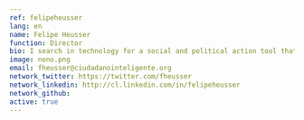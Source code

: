```yaml
---
ref: felipeheusser
lang: en
name: Felipe Heusser
function: Director
bio: I search in technology for a social and political action tool that empowers citizens, and transfers power from the few to the many. So proud of Ciudadano Inteligente!
image: nono.png
email: fheusser@ciudadanointeligente.org
network_twitter: https://twitter.com/fheusser
network_linkedin: http://cl.linkedin.com/in/felipeheusser
network_github:
active: true
---
```

